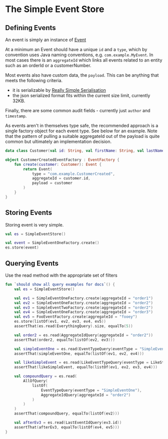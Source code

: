 # The Simple Event Store

## Defining Events

An event is simply an instance of [Event](../impl/src/main/kotlin/mycorda/app/ses/Event.kt)

At a minimum an Event should have a unique `id` and a `type`, which by convention uses Java naming conventions,
e.g. `com.example.MyEvent`. In most cases there is an `aggregateId` which links all events related to an entity such as
an orderId or a customerNumber.

Most events also have custom data, the `payload`. This can be anything that meets the following criteria.

- it is serializable by [Really Simple Serialisation](https://github.com/mycordaapp/really-simple-serialisation#readme)
- the json serialized format fits within the current size limit, currently 32KB.

Finally, there are some common audit fields - currently just `author` and `timestamp`.

As events aren't in themselves type safe, the recommended approach is a single factory object for each event type. See
below for an example. Note that the pattern of pulling a suitable aggregateId out of the payload is quite common but
ultimately an implementation decision.

```kotlin
data class Customer(val id: String, val firstName: String, val lastName: String)

object CustomerCreatedEventFactory : EventFactory {
    fun create(customer: Customer): Event {
        return Event(
            type = "com.example.CustomerCreated",
            aggregateId = customer.id,
            payload = customer
        )
    }
}

```

## Storing Events

Storing event is very simple. 

```kotlin
val es = SimpleEventStore()

val event = SimpleEventOneFactory.create()
es.store(event)
```

## Querying Events

Use the read method with the appropriate set of filters 

```kotlin
fun `should show all query examples for docs`() {
    val es = SimpleEventStore()

    val ev1 = SimpleEventOneFactory.create(aggregateId = "order1")
    val ev2 = SimpleEventOneFactory.create(aggregateId = "order2")
    val ev3 = SimpleEventTwoFactory.create(aggregateId = "order2")
    val ev4 = SimpleEventOneFactory.create(aggregateId = "order3")
    val ev5 = FooEventFactory.create(aggregateId = "fooey")
    es.store(listOf(ev1, ev2, ev3, ev4, ev5))
    assertThat(es.read(EverythingQuery).size, equalTo(5))

    val order2 = es.read(AggregateIdQuery(aggregateId = "order2"))
    assertThat(order2, equalTo(listOf(ev2, ev3)))

    val simpleEventOne = es.read(EventTypeQuery(eventType = "SimpleEventOne"))
    assertThat(simpleEventOne, equalTo(listOf(ev1, ev2, ev4)))

    val likeSimpleEvent = es.read(LikeEventTypeQuery(eventType = LikeString("SimpleEvent%")))
    assertThat(likeSimpleEvent, equalTo(listOf(ev1, ev2, ev3, ev4)))

    val compoundQuery = es.read(
        AllOfQuery(
            listOf(
                EventTypeQuery(eventType = "SimpleEventOne"),
                AggregateIdQuery(aggregateId = "order2")
            )
        )
    )
    assertThat(compoundQuery, equalTo(listOf(ev2)))

    val afterEv3 = es.read(LastEventIdQuery(ev3.id))
    assertThat(afterEv3, equalTo(listOf(ev4, ev5)))
}

```

